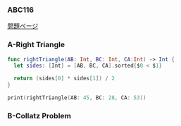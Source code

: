 ### ABC116
[問題ページ](https://atcoder.jp/contests/abc116/tasks)

### A-Right Triangle
```Swift
func rightTriangle(AB: Int, BC: Int, CA:Int) -> Int {
  let sides: [Int] = [AB, BC, CA].sorted{$0 < $1}

  return (sides[0] * sides[1]) / 2
}

print(rightTriangle(AB: 45, BC: 28, CA: 53))

```

### B-Collatz Problem
```Swift

```
